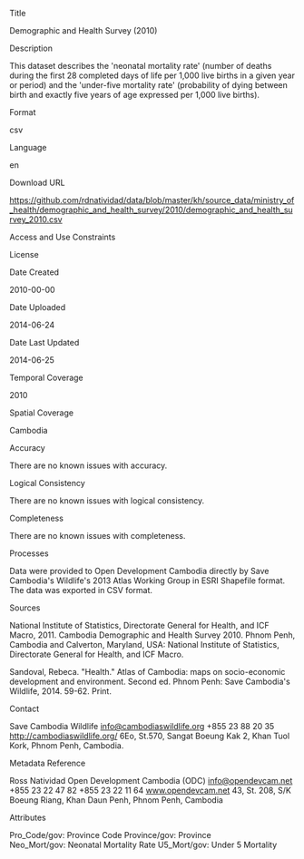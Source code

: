 Title

Demographic and Health Survey (2010)

Description

This dataset describes the 'neonatal mortality rate' (number of deaths during the first 28 completed days of life per 1,000 live births in a given year or period) and the 'under-five mortality rate' (probability of dying between birth and exactly five years of age expressed per 1,000 live births).

Format

csv

Language

en

Download URL

https://github.com/rdnatividad/data/blob/master/kh/source_data/ministry_of_health/demographic_and_health_survey/2010/demographic_and_health_survey_2010.csv

Access and Use Constraints



License



Date Created

2010-00-00

Date Uploaded

2014-06-24

Date Last Updated

2014-06-25

Temporal Coverage

2010

Spatial Coverage

Cambodia

Accuracy

There are no known issues with accuracy.

Logical Consistency

There are no known issues with logical consistency.

Completeness

There are no known issues with completeness.

Processes

Data were provided to Open Development Cambodia directly by Save Cambodia's Wildlife's 2013 Atlas Working Group in ESRI Shapefile format. The data was exported in CSV format.

Sources

National Institute of Statistics, Directorate General for Health, and ICF Macro, 2011. Cambodia Demographic 
and Health Survey 2010. Phnom Penh, Cambodia and Calverton, Maryland, USA: National Institute of 
Statistics, Directorate General for Health, and ICF Macro.

Sandoval, Rebeca. "Health." Atlas of Cambodia: maps on socio-economic development and environment. Second ed. Phnom Penh: Save Cambodia's Wildlife, 2014. 59-62. Print.

Contact

Save Cambodia Wildlife
info@cambodiaswildlife.org
+855 23 88 20 35
http://cambodiaswildlife.org/
6Eo, St.570, Sangat Boeung Kak 2, Khan Tuol Kork, Phnom Penh, Cambodia.

Metadata Reference

Ross Natividad
Open Development Cambodia (ODC)
info@opendevcam.net
+855 23 22 47 82
+855 23 22 11 64
www.opendevcam.net
43, St. 208, S/K Boeung Riang, Khan Daun Penh, Phnom Penh, Cambodia


Attributes

Pro_Code/gov:	Province Code
Province/gov: Province  
Neo_Mort/gov: Neonatal Mortality Rate
U5_Mort/gov: Under 5 Mortality



